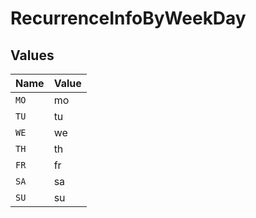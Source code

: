 # RecurrenceInfoByWeekDay


## Values

| Name  | Value |
| ----- | ----- |
| `MO`  | mo    |
| `TU`  | tu    |
| `WE`  | we    |
| `TH`  | th    |
| `FR`  | fr    |
| `SA`  | sa    |
| `SU`  | su    |